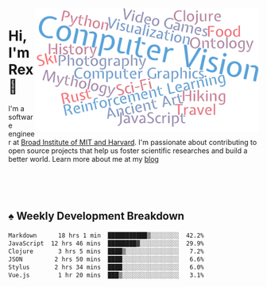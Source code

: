 <img src="https://raw.githubusercontent.com/rexwangcc/rexwangcc/master/myself.png" alt="Rex!" width="450" height="250" align="right">

# Hi, I'm Rex 👋

I'm a software engineer at [Broad Institute of MIT and Harvard](https://www.broadinstitute.org/). I'm passionate about contributing to open source projects that help us foster scientific researches and build a better world. Learn more about me at my [blog](https://rexwang.cc)

<br>
<br>
<br>

<table>
<tr valign="top" width="50%">
<!-- <td > -->

## ♠ Weekly Development Breakdown

<!-- code_time starts -->

```text
Markdown      18 hrs 1 min  ███████████▒░░░░░░░░  42.2%
JavaScript  12 hrs 46 mins  ████████▓░░░░░░░░░░░  29.9%
Clojure       3 hrs 5 mins  ████▒░░░░░░░░░░░░░░░   7.2%
JSON         2 hrs 50 mins  ████░░░░░░░░░░░░░░░░   6.6%
Stylus       2 hrs 34 mins  ████░░░░░░░░░░░░░░░░   6.0%
Vue.js        1 hr 20 mins  ███▒░░░░░░░░░░░░░░░░   3.1%
```

<!-- code_time ends -->

<!-- Placeholder for my Game statuses -->

<!-- <td valign="top" width="50%">

#### ♦ My Personal Progress

</td> -->

</tr>
</table>
